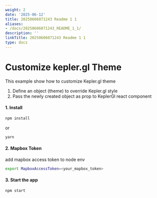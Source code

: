 ```yaml
---
weight: 2
date: '2025-06-12'
title: 20250606071243 Readme 1 1
aliases:
- /docs/20250606071243_README_1_1/
description: ''
linkTitle: 20250606071243 Readme 1 1
type: docs
---
```


# Customize kepler.gl Theme

This example show how to customize Kepler.gl theme
  1. Define an object (theme) to override Kepler.gl style
  2. Pass the newly created object as prop to KeplerGl react component

#### 1. Install

```sh
npm install
```

or

```sh
yarn
```


#### 2. Mapbox Token
add mapbox access token to node env

```sh
export MapboxAccessToken=<your_mapbox_token>
```

#### 3. Start the app

```sh
npm start
```
